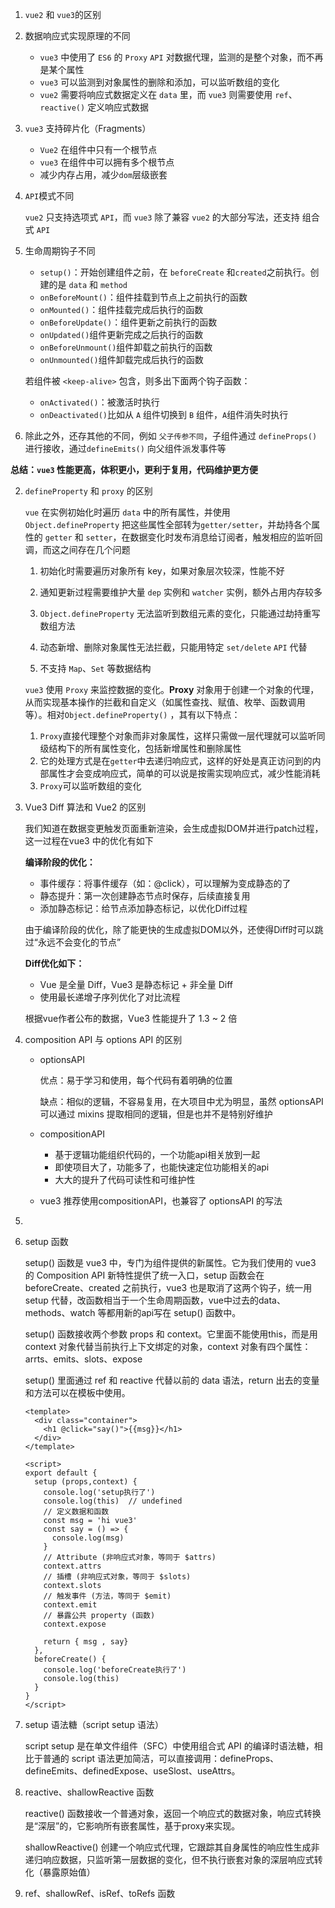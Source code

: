 1.  `vue2` 和 `vue3`的区别

   1. 数据响应式实现原理的不同

      * `vue3` 中使用了 `ES6` 的 `Proxy` `API` 对数据代理，监测的是整个对象，而不再是某个属性
      * `vue3` 可以监测到对象属性的删除和添加，可以监听数组的变化
      * `vue2` 需要将响应式数据定义在 `data` 里，而 `vue3` 则需要使用 `ref`、`reactive()` 定义响应式数据

   2. `vue3` 支持碎片化（Fragments）

      * `Vue2` 在组件中只有一个根节点
      * `vue3` 在组件中可以拥有多个根节点
      * 减少内存占用，减少`dom`层级嵌套

   3. `API`模式不同

      `vue2` 只支持选项式 `API`，而 `vue3` 除了兼容 `vue2` 的大部分写法，还支持 组合式 `API`

   4. 生命周期钩子不同

      * `setup()`：开始创建组件之前，在 `beforeCreate` 和`created`之前执行。创建的是 `data` 和 `method`
      * `onBeforeMount()`：组件挂载到节点上之前执行的函数
      * `onMounted()`：组件挂载完成后执行的函数
      * `onBeforeUpdate()`：组件更新之前执行的函数
      * `onUpdated()`组件更新完成之后执行的函数
      * `onBeforeUnmount()`组件卸载之前执行的函数
      * `onUnmounted()`组件卸载完成后执行的函数

      若组件被 `<keep-alive>` 包含，则多出下面两个钩子函数：

      * `onActivated()`：被激活时执行
      * `onDeactivated()`比如从 `A` 组件切换到 `B` 组件，`A`组件消失时执行

   5. 除此之外，还存其他的不同，例如 `父子传参不同`，子组件通过 `defineProps()` 进行接收，通过`defineEmits()` 向父组件派发事件等

   **总结：`vue3` 性能更高，体积更小，更利于复用，代码维护更方便**

2. `defineProperty` 和 `proxy` 的区别

   `vue` 在实例初始化时遍历 `data` 中的所有属性，并使用 `Object.defineProperty` 把这些属性全部转为`getter/setter`，并劫持各个属性的 `getter` 和 `setter`，在数据变化时发布消息给订阅者，触发相应的监听回调，而这之间存在几个问题

   1. 初始化时需要遍历对象所有 key，如果对象层次较深，性能不好

   2. 通知更新过程需要维护大量 `dep` 实例和 `watcher` 实例，额外占用内存较多

   3. `Object.defineProperty` 无法监听到数组元素的变化，只能通过劫持重写数组方法

   4. 动态新增、删除对象属性无法拦截，只能用特定 `set/delete` `API` 代替

   5. 不支持 `Map`、`Set` 等数据结构

   `vue3` 使用 `Proxy` 来监控数据的变化。**Proxy** 对象用于创建一个对象的代理，从而实现基本操作的拦截和自定义（如属性查找、赋值、枚举、函数调用等）。相对`Object.defineProperty()` ，其有以下特点：

   1. `Proxy`直接代理整个对象而非对象属性，这样只需做一层代理就可以监听同级结构下的所有属性变化，包括新增属性和删除属性
   2. 它的处理方式是在`getter`中去递归响应式，这样的好处是真正访问到的内部属性才会变成响应式，简单的可以说是按需实现响应式，减少性能消耗
   3. `Proxy`可以监听数组的变化

3. Vue3 Diff 算法和 Vue2 的区别

   我们知道在数据变更触发页面重新渲染，会生成虚拟DOM并进行patch过程，这一过程在vue3 中的优化有如下

   **编译阶段的优化：**

   * 事件缓存：将事件缓存（如：@click），可以理解为变成静态的了
   * 静态提升：第一次创建静态节点时保存，后续直接复用
   * 添加静态标记：给节点添加静态标记，以优化Diff过程

   由于编译阶段的优化，除了能更快的生成虚拟DOM以外，还使得Diff时可以跳过“永远不会变化的节点”

   **Diff优化如下：**

   * Vue 是全量 Diff，Vue3 是静态标记 + 非全量 Diff
   * 使用最长递增子序列优化了对比流程

   根据vue作者公布的数据，Vue3 性能提升了 1.3 ~ 2 倍

4. composition API 与 options API 的区别

   * optionsAPI

     优点：易于学习和使用，每个代码有着明确的位置

     缺点：相似的逻辑，不容易复用，在大项目中尤为明显，虽然  optionsAPI 可以通过 mixins 提取相同的逻辑，但是也并不是特别好维护

   * compositionAPI

     * 基于逻辑功能组织代码的，一个功能api相关放到一起
     * 即使项目大了，功能多了，也能快速定位功能相关的api
     * 大大的提升了代码可读性和可维护性

   * vue3 推荐使用compositionAPI，也兼容了 optionsAPI 的写法

5.  

6. setup 函数

   setup() 函数是 vue3 中，专门为组件提供的新属性。它为我们使用的 vue3 的 Composition API 新特性提供了统一入口，setup 函数会在 beforeCreate、created 之前执行，vue3 也是取消了这两个钩子，统一用 setup 代替，改函数相当于一个生命周期函数，vue中过去的data、methods、watch 等都用新的api写在 setup() 函数中。

   setup() 函数接收两个参数 props 和 context。它里面不能使用this，而是用context 对象代替当前执行上下文绑定的对象，context 对象有四个属性：arrts、emits、slots、expose

   setup() 里面通过 ref 和 reactive 代替以前的 data 语法，return 出去的变量和方法可以在模板中使用。

   ```vue
   <template>
     <div class="container">
       <h1 @click="say()">{{msg}}</h1>
     </div>
   </template>
   
   <script>
   export default {
     setup (props,context) {
       console.log('setup执行了')
       console.log(this)  // undefined
       // 定义数据和函数
       const msg = 'hi vue3'
       const say = () => {
         console.log(msg)
       }
       // Attribute (非响应式对象，等同于 $attrs)
       context.attrs
       // 插槽 (非响应式对象，等同于 $slots)
       context.slots
       // 触发事件 (方法，等同于 $emit)
       context.emit
       // 暴露公共 property (函数)
       context.expose
   
       return { msg , say}
     },
     beforeCreate() {
       console.log('beforeCreate执行了')
       console.log(this)  
     }
   }
   </script>
   ```

7. setup 语法糖（script setup 语法）

   script setup 是在单文件组件（SFC）中使用组合式 API 的编译时语法糖，相比于普通的 script 语法更加简洁，可以直接调用：defineProps、defineEmits、definedExpose、useSlost、useAttrs。

8. reactive、shallowReactive 函数

   reactive() 函数接收一个普通对象，返回一个响应式的数据对象，响应式转换是“深层”的，它影响所有嵌套属性，基于proxy来实现。

   shallowReactive() 创建一个响应式代理，它跟踪其自身属性的响应性生成非递归响应数据，只监听第一层数据的变化，但不执行嵌套对象的深层响应式转化（暴露原始值）

9. ref、shallowRef、isRef、toRefs 函数

   

